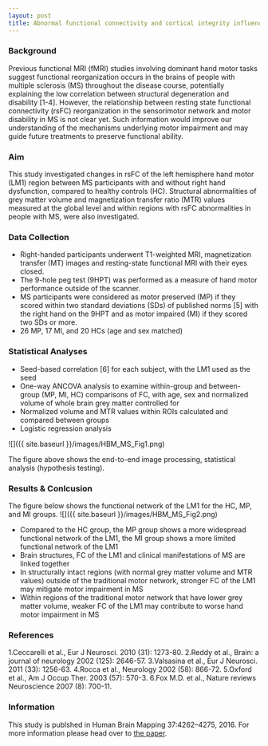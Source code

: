 ```yaml
---
layout: post
title: Abnormal functional connectivity and cortical integrity influence dominant hand motor disability in multiple sclerosis- a multimodal analysis
---
```


### Background

Previous functional MRI (fMRI) studies involving dominant hand motor tasks suggest  functional reorganization occurs in the brains of people with multiple sclerosis (MS) throughout the disease course, potentially explaining the low correlation between structural degeneration and disability [1-4]. However, the relationship between resting state functional connectivity (rsFC) reorganization in the sensorimotor network and motor disability in MS is not clear yet. Such information would improve our understanding of the mechanisms underlying motor impairment and may guide future treatments to preserve functional ability. 

### Aim
This study investigated changes in rsFC of the left hemisphere hand motor (LM1) region between MS participants with and without right hand dysfunction, compared to healthy controls (HC). Structural abnormalities of grey matter volume and magnetization transfer ratio (MTR) values measured at the global level and within regions with rsFC abnormalities in people with MS, were also investigated.

### Data Collection
* Right-handed participants underwent T1-weighted MRI, magnetization transfer (MT) images and resting-state functional MRI with their eyes closed. 
* The 9-hole peg test (9HPT) was performed as a measure of hand motor performance outside of the scanner. 
* MS participants were considered as motor preserved (MP) if they scored within two standard deviations (SDs) of published norms [5] with the right hand on the 9HPT and as motor impaired (MI) if they scored two SDs or more. 
* 26 MP, 17 MI, and 20 HCs (age and sex matched) 

### Statistical Analyses
* Seed-based correlation [6] for each subject, with the LM1 used as the seed
* One-way ANCOVA analysis to examine within-group and between-group (MP, MI, HC) comparisons of FC, with age, sex and normalized volume of whole brain grey matter controlled for 
* Normalized volume and MTR values within ROIs calculated and compared between groups
* Logistic regression analysis

![]({{ site.baseurl }}/images/HBM_MS_Fig1.png)

The figure above shows the end-to-end image processing, statistical analysis (hypothesis testing).

### Results & Conlcusion

The figure below shows the functional network of the LM1 for the HC, MP, and MI groups. 
![]({{ site.baseurl }}/images/HBM_MS_Fig2.png)

* Compared to the HC group, the MP group shows a more widespread functional network of the LM1, the MI group shows a more limited functional network of the LM1
* Brain structures, FC of the LM1 and clinical manifestations of MS are linked together
* In structurally intact regions (with normal grey matter volume and MTR values) outside of the traditional motor network, stronger FC of the LM1 may mitigate motor impairment in MS
* Within regions of the traditional motor network that have lower grey matter volume, weaker FC of the LM1 may contribute to worse hand motor impairment in MS

### References

1.Ceccarelli  et al., Eur J Neurosci. 2010 (31): 1273-80.
2.Reddy et al., Brain: a journal of neurology 2002  (125): 2646-57.
3.Valsasina et al., Eur J Neurosci. 2011 (33): 1256-63.
4.Rocca et al., Neurology 2002 (58): 866-72.
5.Oxford et al., Am J Occup Ther. 2003 (57): 570-3.
6.Fox M.D. et al., Nature reviews Neuroscience 2007 (8): 700-11.

### Information

This study is publshed in Human Brain Mapping 37:4262–4275, 2016. For more information please head over to [the paper](http://onlinelibrary.wiley.com/doi/10.1002/hbm.23307/full).
